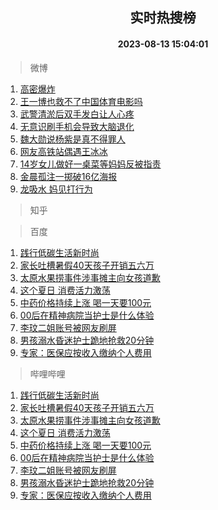 <div align="center"><h2>实时热搜榜</h2><h4>2023-08-13 15:04:01</h4></div>

> 微博  

1. [高密爆炸](https://s.weibo.com/weibo?q=%23%E9%AB%98%E5%AF%86%E7%88%86%E7%82%B8%23&t=31&band_rank=1&Refer=top)<br />
2. [王一博也救不了中国体育电影吗](https://s.weibo.com/weibo?q=%23%E7%8E%8B%E4%B8%80%E5%8D%9A%E4%B9%9F%E6%95%91%E4%B8%8D%E4%BA%86%E4%B8%AD%E5%9B%BD%E4%BD%93%E8%82%B2%E7%94%B5%E5%BD%B1%E5%90%97%23&t=31&band_rank=2&Refer=top)<br />
3. [武警清淤后双手发白让人心疼](https://s.weibo.com/weibo?q=%23%E6%AD%A6%E8%AD%A6%E6%B8%85%E6%B7%A4%E5%90%8E%E5%8F%8C%E6%89%8B%E5%8F%91%E7%99%BD%E8%AE%A9%E4%BA%BA%E5%BF%83%E7%96%BC%23&t=31&band_rank=3&Refer=top)<br />
4. [无意识刷手机会导致大脑退化](https://s.weibo.com/weibo?q=%23%E6%97%A0%E6%84%8F%E8%AF%86%E5%88%B7%E6%89%8B%E6%9C%BA%E4%BC%9A%E5%AF%BC%E8%87%B4%E5%A4%A7%E8%84%91%E9%80%80%E5%8C%96%23&t=31&band_rank=4&Refer=top)<br />
5. [魏大勋说杨紫是真不得罪人](https://s.weibo.com/weibo?q=%23%E9%AD%8F%E5%A4%A7%E5%8B%8B%E8%AF%B4%E6%9D%A8%E7%B4%AB%E6%98%AF%E7%9C%9F%E4%B8%8D%E5%BE%97%E7%BD%AA%E4%BA%BA%23&t=31&band_rank=5&Refer=top)<br />
6. [网友高铁站偶遇王冰冰](https://s.weibo.com/weibo?q=%23%E7%BD%91%E5%8F%8B%E9%AB%98%E9%93%81%E7%AB%99%E5%81%B6%E9%81%87%E7%8E%8B%E5%86%B0%E5%86%B0%23&t=31&band_rank=6&Refer=top)<br />
7. [14岁女儿做好一桌菜等妈妈反被指责](https://s.weibo.com/weibo?q=14%E5%B2%81%E5%A5%B3%E5%84%BF%E5%81%9A%E5%A5%BD%E4%B8%80%E6%A1%8C%E8%8F%9C%E7%AD%89%E5%A6%88%E5%A6%88%E5%8F%8D%E8%A2%AB%E6%8C%87%E8%B4%A3&t=31&band_rank=7&Refer=top)<br />
8. [金晨孤注一掷破16亿海报](https://s.weibo.com/weibo?q=%23%E9%87%91%E6%99%A8%E5%AD%A4%E6%B3%A8%E4%B8%80%E6%8E%B7%E7%A0%B416%E4%BA%BF%E6%B5%B7%E6%8A%A5%23&t=31&band_rank=8&Refer=top)<br />
9. [龙吸水 妈见打行为](https://s.weibo.com/weibo?q=%E9%BE%99%E5%90%B8%E6%B0%B4%20%E5%A6%88%E8%A7%81%E6%89%93%E8%A1%8C%E4%B8%BA&t=31&band_rank=9&Refer=top)<br />

> 知乎  


> 百度  

1. [践行低碳生活新时尚](https://www.baidu.com/s?wd=%E8%B7%B5%E8%A1%8C%E4%BD%8E%E7%A2%B3%E7%94%9F%E6%B4%BB%E6%96%B0%E6%97%B6%E5%B0%9A&sa=fyb_news&rsv_dl=fyb_news)<br />
2. [家长吐槽暑假40天孩子开销五六万](https://www.baidu.com/s?wd=%E5%AE%B6%E9%95%BF%E5%90%90%E6%A7%BD%E6%9A%91%E5%81%8740%E5%A4%A9%E5%AD%A9%E5%AD%90%E5%BC%80%E9%94%80%E4%BA%94%E5%85%AD%E4%B8%87&sa=fyb_news&rsv_dl=fyb_news)<br />
3. [太原水果捞事件涉事摊主向女孩道歉](https://www.baidu.com/s?wd=%E5%A4%AA%E5%8E%9F%E6%B0%B4%E6%9E%9C%E6%8D%9E%E4%BA%8B%E4%BB%B6%E6%B6%89%E4%BA%8B%E6%91%8A%E4%B8%BB%E5%90%91%E5%A5%B3%E5%AD%A9%E9%81%93%E6%AD%89&sa=fyb_news&rsv_dl=fyb_news)<br />
4. [这个夏日 消费活力激荡](https://www.baidu.com/s?wd=%E8%BF%99%E4%B8%AA%E5%A4%8F%E6%97%A5+%E6%B6%88%E8%B4%B9%E6%B4%BB%E5%8A%9B%E6%BF%80%E8%8D%A1&sa=fyb_news&rsv_dl=fyb_news)<br />
5. [中药价格持续上涨 喝一天要100元](https://www.baidu.com/s?wd=%E4%B8%AD%E8%8D%AF%E4%BB%B7%E6%A0%BC%E6%8C%81%E7%BB%AD%E4%B8%8A%E6%B6%A8+%E5%96%9D%E4%B8%80%E5%A4%A9%E8%A6%81100%E5%85%83&sa=fyb_news&rsv_dl=fyb_news)<br />
6. [00后在精神病院当护士是什么体验](https://www.baidu.com/s?wd=00%E5%90%8E%E5%9C%A8%E7%B2%BE%E7%A5%9E%E7%97%85%E9%99%A2%E5%BD%93%E6%8A%A4%E5%A3%AB%E6%98%AF%E4%BB%80%E4%B9%88%E4%BD%93%E9%AA%8C&sa=fyb_news&rsv_dl=fyb_news)<br />
7. [李玟二姐账号被网友刷屏](https://www.baidu.com/s?wd=%E6%9D%8E%E7%8E%9F%E4%BA%8C%E5%A7%90%E8%B4%A6%E5%8F%B7%E8%A2%AB%E7%BD%91%E5%8F%8B%E5%88%B7%E5%B1%8F&sa=fyb_news&rsv_dl=fyb_news)<br />
8. [男孩溺水昏迷护士跪地抢救20分钟](https://www.baidu.com/s?wd=%E7%94%B7%E5%AD%A9%E6%BA%BA%E6%B0%B4%E6%98%8F%E8%BF%B7%E6%8A%A4%E5%A3%AB%E8%B7%AA%E5%9C%B0%E6%8A%A2%E6%95%9120%E5%88%86%E9%92%9F&sa=fyb_news&rsv_dl=fyb_news)<br />
9. [专家：医保应按收入缴纳个人费用](https://www.baidu.com/s?wd=%E4%B8%93%E5%AE%B6%EF%BC%9A%E5%8C%BB%E4%BF%9D%E5%BA%94%E6%8C%89%E6%94%B6%E5%85%A5%E7%BC%B4%E7%BA%B3%E4%B8%AA%E4%BA%BA%E8%B4%B9%E7%94%A8&sa=fyb_news&rsv_dl=fyb_news)<br />

> 哔哩哔哩  

1. [践行低碳生活新时尚](https://www.baidu.com/s?wd=%E8%B7%B5%E8%A1%8C%E4%BD%8E%E7%A2%B3%E7%94%9F%E6%B4%BB%E6%96%B0%E6%97%B6%E5%B0%9A&sa=fyb_news&rsv_dl=fyb_news)<br />
2. [家长吐槽暑假40天孩子开销五六万](https://www.baidu.com/s?wd=%E5%AE%B6%E9%95%BF%E5%90%90%E6%A7%BD%E6%9A%91%E5%81%8740%E5%A4%A9%E5%AD%A9%E5%AD%90%E5%BC%80%E9%94%80%E4%BA%94%E5%85%AD%E4%B8%87&sa=fyb_news&rsv_dl=fyb_news)<br />
3. [太原水果捞事件涉事摊主向女孩道歉](https://www.baidu.com/s?wd=%E5%A4%AA%E5%8E%9F%E6%B0%B4%E6%9E%9C%E6%8D%9E%E4%BA%8B%E4%BB%B6%E6%B6%89%E4%BA%8B%E6%91%8A%E4%B8%BB%E5%90%91%E5%A5%B3%E5%AD%A9%E9%81%93%E6%AD%89&sa=fyb_news&rsv_dl=fyb_news)<br />
4. [这个夏日 消费活力激荡](https://www.baidu.com/s?wd=%E8%BF%99%E4%B8%AA%E5%A4%8F%E6%97%A5+%E6%B6%88%E8%B4%B9%E6%B4%BB%E5%8A%9B%E6%BF%80%E8%8D%A1&sa=fyb_news&rsv_dl=fyb_news)<br />
5. [中药价格持续上涨 喝一天要100元](https://www.baidu.com/s?wd=%E4%B8%AD%E8%8D%AF%E4%BB%B7%E6%A0%BC%E6%8C%81%E7%BB%AD%E4%B8%8A%E6%B6%A8+%E5%96%9D%E4%B8%80%E5%A4%A9%E8%A6%81100%E5%85%83&sa=fyb_news&rsv_dl=fyb_news)<br />
6. [00后在精神病院当护士是什么体验](https://www.baidu.com/s?wd=00%E5%90%8E%E5%9C%A8%E7%B2%BE%E7%A5%9E%E7%97%85%E9%99%A2%E5%BD%93%E6%8A%A4%E5%A3%AB%E6%98%AF%E4%BB%80%E4%B9%88%E4%BD%93%E9%AA%8C&sa=fyb_news&rsv_dl=fyb_news)<br />
7. [李玟二姐账号被网友刷屏](https://www.baidu.com/s?wd=%E6%9D%8E%E7%8E%9F%E4%BA%8C%E5%A7%90%E8%B4%A6%E5%8F%B7%E8%A2%AB%E7%BD%91%E5%8F%8B%E5%88%B7%E5%B1%8F&sa=fyb_news&rsv_dl=fyb_news)<br />
8. [男孩溺水昏迷护士跪地抢救20分钟](https://www.baidu.com/s?wd=%E7%94%B7%E5%AD%A9%E6%BA%BA%E6%B0%B4%E6%98%8F%E8%BF%B7%E6%8A%A4%E5%A3%AB%E8%B7%AA%E5%9C%B0%E6%8A%A2%E6%95%9120%E5%88%86%E9%92%9F&sa=fyb_news&rsv_dl=fyb_news)<br />
9. [专家：医保应按收入缴纳个人费用](https://www.baidu.com/s?wd=%E4%B8%93%E5%AE%B6%EF%BC%9A%E5%8C%BB%E4%BF%9D%E5%BA%94%E6%8C%89%E6%94%B6%E5%85%A5%E7%BC%B4%E7%BA%B3%E4%B8%AA%E4%BA%BA%E8%B4%B9%E7%94%A8&sa=fyb_news&rsv_dl=fyb_news)<br />
